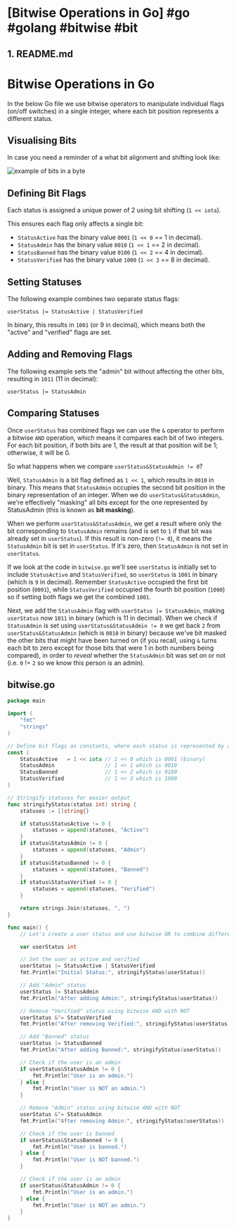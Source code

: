 # [Bitwise Operations in Go] #go #golang #bitwise #bit

## 1. README.md

# Bitwise Operations in Go

In the below Go file we use bitwise operators to manipulate individual flags (on/off switches) in a single integer, where each bit position represents a different status.

## Visualising Bits

In case you need a reminder of a what bit alignment and shifting look like:

![example of bits in a byte](https://www.integralist.co.uk/images/bits-visualised.png)

## Defining Bit Flags

Each status is assigned a unique power of 2 using bit shifting (`1 << iota`). 

This ensures each flag only affects a single bit:

- `StatusActive` has the binary value `0001` (`1 << 0` == 1 in decimal).
- `StatusAdmin` has the binary value `0010` (`1 << 1` == 2 in decimal).
- `StatusBanned` has the binary value `0100` (`1 << 2` == 4 in decimal).
- `StatusVerified` has the binary value `1000` (`1 << 3` == 8 in decimal).

## Setting Statuses

The following example combines two separate status flags:

```
userStatus |= StatusActive | StatusVerified
```

In binary, this results in `1001` (or 9 in decimal), which means both the "active" and "verified" flags are set.

## Adding and Removing Flags

The following example sets the "admin" bit without affecting the other bits, resulting in `1011` (11 in decimal):

```
userStatus |= StatusAdmin
```

## Comparing Statuses

Once `userStatus` has combined flags we can use the `&` operator to perform a bitwise `AND` operation, which means it compares each bit of two integers. For each bit position, if both bits are 1, the result at that position will be 1; otherwise, it will be 0.

So what happens when we compare `userStatus&StatusAdmin != 0`?

Well, `StatusAdmin` is a bit flag defined as `1 << 1`, which results in `0010` in binary. This means that `StatusAdmin` occupies the second bit position in the binary representation of an integer. When we do `userStatus&StatusAdmin`, we're effectively "masking" all bits except for the one represented by StatusAdmin (this is known as **bit masking**).

When we perform `userStatus&StatusAdmin`, we get a result where only the bit corresponding to `StatusAdmin` remains (and is set to `1` if that bit was already set in `userStatus`). If this result is non-zero (`!= 0`), it means the `StatusAdmin` bit is set in `userStatus`. If it's zero, then `StatusAdmin` is not set in `userStatus`.

If we look at the code in `bitwise.go` we'll see `userStatus` is initially set to include `StatusActive` and `StatusVerified`, so `userStatus` is `1001` in binary (which is `9` in decimal). Remember `StatusActive` occupied the first bit position (`0001`), while `StatusVerified` occupied the fourth bit position (`1000`) so if setting both flags we get the combined `1001`.

Next, we add the `StatusAdmin` flag with `userStatus |= StatusAdmin`, making `userStatus` now `1011` in binary (which is 11 in decimal). When we check if `StatusAdmin` is set using `userStatus&StatusAdmin != 0` we get back `2` from `userStatus&StatusAdmin` (which is `0010` in binary) because we've bit masked the other bits that might have been turned on (if you recall, using `&` turns each bit to zero except for those bits that were 1 in both numbers being compared), in order to _reveal_ whether the `StatusAdmin` bit was set on or not (i.e. `0` != `2` so we know this person is an admin).

## bitwise.go

```go
package main

import (
	"fmt"
	"strings"
)

// Define bit flags as constants, where each status is represented by a unique bit position
const (
	StatusActive   = 1 << iota // 1 << 0 which is 0001 (binary)
	StatusAdmin                // 1 << 1 which is 0010
	StatusBanned               // 1 << 2 which is 0100
	StatusVerified             // 1 << 3 which is 1000
)

// Stringify statuses for easier output
func stringifyStatus(status int) string {
	statuses := []string{}

	if status&StatusActive != 0 {
		statuses = append(statuses, "Active")
	}
	if status&StatusAdmin != 0 {
		statuses = append(statuses, "Admin")
	}
	if status&StatusBanned != 0 {
		statuses = append(statuses, "Banned")
	}
	if status&StatusVerified != 0 {
		statuses = append(statuses, "Verified")
	}

	return strings.Join(statuses, ", ")
}

func main() {
	// Let's create a user status and use bitwise OR to combine different flags

	var userStatus int

	// Set the user as active and verified
	userStatus |= StatusActive | StatusVerified
	fmt.Println("Initial Status:", stringifyStatus(userStatus))

	// Add "Admin" status
	userStatus |= StatusAdmin
	fmt.Println("After adding Admin:", stringifyStatus(userStatus))

	// Remove "Verified" status using bitwise AND with NOT
	userStatus &^= StatusVerified
	fmt.Println("After removing Verified:", stringifyStatus(userStatus))

	// Add "Banned" status
	userStatus |= StatusBanned
	fmt.Println("After adding Banned:", stringifyStatus(userStatus))

	// Check if the user is an admin
	if userStatus&StatusAdmin != 0 {
		fmt.Println("User is an admin.")
	} else {
		fmt.Println("User is NOT an admin.")
	}

	// Remove "Admin" status using bitwise AND with NOT
	userStatus &^= StatusAdmin
	fmt.Println("After removing Admin:", stringifyStatus(userStatus))

	// Check if the user is banned
	if userStatus&StatusBanned != 0 {
		fmt.Println("User is banned.")
	} else {
		fmt.Println("User is NOT banned.")
	}

	// Check if the user is an admin
	if userStatus&StatusAdmin != 0 {
		fmt.Println("User is an admin.")
	} else {
		fmt.Println("User is NOT an admin.")
	}
}
```

